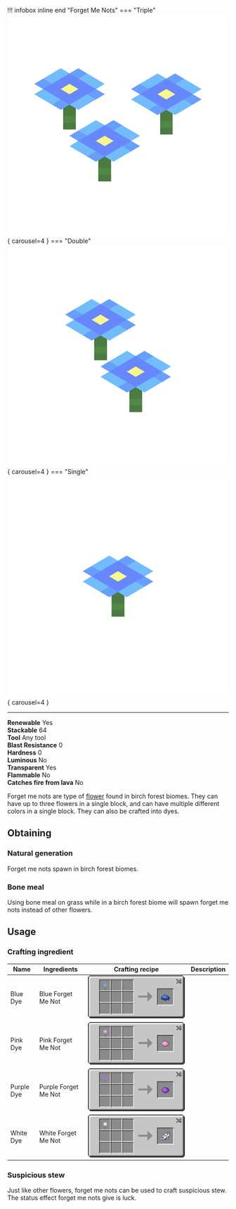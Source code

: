 !!! infobox inline end "Forget Me Nots"
    === "Triple"
        ![Three forget me nots](./images/forget_me_nots/triple/forget_me_not_0.png){ carousel=4 }
    === "Double"
        ![Two forget me nots](./images/forget_me_nots/double/forget_me_not_0.png){ carousel=4 }
    === "Single"
        ![One forget me not](./images/forget_me_nots/single/forget_me_not_0.png){ carousel=4 }
    <hr>
    <div>
        **Renewable**
        Yes
    </div>
    <div>
        **Stackable**
        64
    </div>
    <div>
        **Tool**
        Any tool
    </div>
    <div>
    **Blast Resistance**
    0
    </div>
    <div>
    **Hardness**
    0
    </div>
    <div>
    **Luminous**
    No
    </div>
    <div>
    **Transparent**
    Yes
    </div>
    <div>
    **Flammable**
    No
    </div>
    <div>
    **Catches fire from lava**
    No
    </div>

Forget me nots are type of [flower](https://minecraft.fandom.com/wiki/Flower) found in birch forest biomes. They can have up to three flowers in a single block, and can have multiple different colors in a single block. They can also be crafted into dyes.

## Obtaining

### Natural generation
Forget me nots spawn in birch forest biomes.

### Bone meal
Using bone meal on grass while in a birch forest biome will spawn forget me nots instead of other flowers.

## Usage

###  Crafting ingredient
| Name       | Ingredients          | Crafting recipe                                                                 | Description |
| ---------- | -------------------- | ------------------------------------------------------------------------------- | ----------- |
| Blue Dye   | Blue Forget Me Not   | ![Blue dye from forget me not](./images/recipes/blue_dye_forget_me_not.png)     |             |
| Pink Dye   | Pink Forget Me Not   | ![Pink dye from forget me not](./images/recipes/pink_dye_forget_me_not.png)     |             |
| Purple Dye | Purple Forget Me Not | ![Purple dye from forget me not](./images/recipes/purple_dye_forget_me_not.png) |             |
| White Dye  | White Forget Me Not  | ![White dye from forget me not](./images/recipes/white_dye_forget_me_not.png)   |             |

### Suspicious stew
Just like other flowers, forget me nots can be used to craft suspicious stew. The status effect forget me nots give is luck.